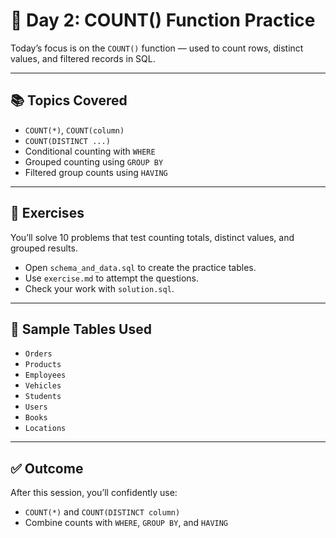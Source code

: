 # 📅 Day 2: COUNT() Function Practice

Today’s focus is on the `COUNT()` function — used to count rows, distinct values, and filtered records in SQL.

---

## 📚 Topics Covered

- `COUNT(*)`, `COUNT(column)`
- `COUNT(DISTINCT ...)`
- Conditional counting with `WHERE`
- Grouped counting using `GROUP BY`
- Filtered group counts using `HAVING`

---

## 🎯 Exercises

You’ll solve 10 problems that test counting totals, distinct values, and grouped results.

- Open `schema_and_data.sql` to create the practice tables.
- Use `exercise.md` to attempt the questions.
- Check your work with `solution.sql`.

---

## 🧱 Sample Tables Used

- `Orders`
- `Products`
- `Employees`
- `Vehicles`
- `Students`
- `Users`
- `Books`
- `Locations`

---

## ✅ Outcome

After this session, you’ll confidently use:
- `COUNT(*)` and `COUNT(DISTINCT column)`
- Combine counts with `WHERE`, `GROUP BY`, and `HAVING`

